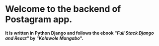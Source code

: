 # Welcome to the backend of Postagram app.
**It is written in Python Django and follows the ebook "*Full Stack Django and React*" by "*Kolawole Mangabo*".**